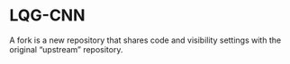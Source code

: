 # LQG-CNN
A fork is a new repository that shares code and visibility settings with the original “upstream” repository.
